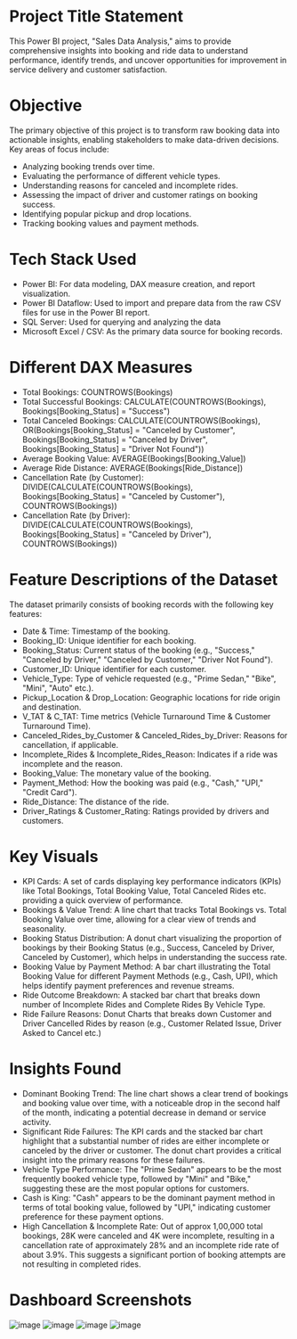 # Project Title Statement
This Power BI project, "Sales Data Analysis," aims to provide comprehensive insights into booking and ride data to understand performance, identify trends, and uncover opportunities for improvement in service delivery and customer satisfaction.

# Objective
The primary objective of this project is to transform raw booking data into actionable insights, enabling stakeholders to make data-driven decisions. Key areas of focus include:
- Analyzing booking trends over time.
- Evaluating the performance of different vehicle types.
- Understanding reasons for canceled and incomplete rides.
- Assessing the impact of driver and customer ratings on booking success.
- Identifying popular pickup and drop locations.
- Tracking booking values and payment methods.

# Tech Stack Used
- Power BI: For data modeling, DAX measure creation, and report visualization.
- Power BI Dataflow: Used to import and prepare data from the raw CSV files for use in the Power BI report.
- SQL Server: Used for querying and analyzing the data
- Microsoft Excel / CSV: As the primary data source for booking records.

# Different DAX Measures
- Total Bookings: COUNTROWS(Bookings)
- Total Successful Bookings: CALCULATE(COUNTROWS(Bookings), Bookings[Booking_Status] = "Success")
- Total Canceled Bookings: CALCULATE(COUNTROWS(Bookings), OR(Bookings[Booking_Status] = "Canceled by Customer", Bookings[Booking_Status] = "Canceled by Driver", Bookings[Booking_Status] = "Driver Not Found"))
- Average Booking Value: AVERAGE(Bookings[Booking_Value])
- Average Ride Distance: AVERAGE(Bookings[Ride_Distance])
- Cancellation Rate (by Customer): DIVIDE(CALCULATE(COUNTROWS(Bookings), Bookings[Booking_Status] = "Canceled by Customer"), COUNTROWS(Bookings))
- Cancellation Rate (by Driver): DIVIDE(CALCULATE(COUNTROWS(Bookings), Bookings[Booking_Status] = "Canceled by Driver"), COUNTROWS(Bookings))

# Feature Descriptions of the Dataset
The dataset primarily consists of booking records with the following key features:
- Date & Time: Timestamp of the booking.
- Booking_ID: Unique identifier for each booking.
- Booking_Status: Current status of the booking (e.g., "Success," "Canceled by Driver," "Canceled by Customer," "Driver Not Found").
- Customer_ID: Unique identifier for each customer.
- Vehicle_Type: Type of vehicle requested (e.g., "Prime Sedan," "Bike", "Mini", "Auto" etc.).
- Pickup_Location & Drop_Location: Geographic locations for ride origin and destination.
- V_TAT & C_TAT: Time metrics (Vehicle Turnaround Time & Customer Turnaround Time).
- Canceled_Rides_by_Customer & Canceled_Rides_by_Driver: Reasons for cancellation, if applicable.
- Incomplete_Rides & Incomplete_Rides_Reason: Indicates if a ride was incomplete and the reason.
- Booking_Value: The monetary value of the booking.
- Payment_Method: How the booking was paid (e.g., "Cash," "UPI," "Credit Card").
- Ride_Distance: The distance of the ride.
- Driver_Ratings & Customer_Rating: Ratings provided by drivers and customers.

# Key Visuals
- KPI Cards: A set of cards displaying key performance indicators (KPIs) like Total Bookings, Total Booking Value, Total Canceled Rides etc. providing a quick overview of performance.
- Bookings & Value Trend: A line chart that tracks Total Bookings vs. Total Booking Value over time, allowing for a clear view of trends and seasonality.
- Booking Status Distribution: A donut chart visualizing the proportion of bookings by their Booking Status (e.g., Success, Canceled by Driver, Canceled by Customer), which helps in understanding the success rate.
- Booking Value by Payment Method: A bar chart illustrating the Total Booking Value for different Payment Methods (e.g., Cash, UPI), which helps identify payment preferences and revenue streams.
- Ride Outcome Breakdown: A stacked bar chart that breaks down number of Incomplete Rides and Complete Rides By Vehicle Type.
- Ride Failure Reasons: Donut Charts that breaks down Customer and Driver Cancelled Rides by reason (e.g., Customer Related Issue, Driver Asked to Cancel etc.)

# Insights Found
- Dominant Booking Trend: The line chart shows a clear trend of bookings and booking value over time, with a noticeable drop in the second half of the month, indicating a potential decrease in demand or service activity.
- Significant Ride Failures: The KPI cards and the stacked bar chart highlight that a substantial number of rides are either incomplete or canceled by the driver or customer. The donut chart provides a critical insight into the primary reasons for these failures.
- Vehicle Type Performance: The "Prime Sedan" appears to be the most frequently booked vehicle type, followed by "Mini" and "Bike," suggesting these are the most popular options for customers.
- Cash is King: "Cash" appears to be the dominant payment method in terms of total booking value, followed by "UPI," indicating customer preference for these payment options.
- High Cancellation & Incomplete Rate: Out of approx 1,00,000 total bookings, 28K were canceled and 4K were incomplete, resulting in a cancellation rate of approximately 28% and an incomplete ride rate of about 3.9%. This suggests a significant portion of booking attempts are not resulting in completed rides.

# Dashboard Screenshots
![image](https://github.com/user-attachments/assets/7a7a8ffb-e9ac-4c88-b4a7-202fea89ad1a)
![image](https://github.com/user-attachments/assets/01939b52-13d3-401e-b5ef-db6793d2c021)
![image](https://github.com/user-attachments/assets/8c26f66a-0f4d-4cd7-a64b-993bcfbfcfa3)
![image](https://github.com/user-attachments/assets/40f9e4a4-255d-413f-87f5-23b69b748dae)




